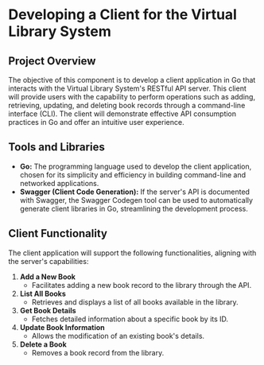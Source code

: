 # Developing a Client for the Virtual Library System

## Project Overview

The objective of this component is to develop a client application in Go that interacts with the Virtual Library System's RESTful API server. This client will provide users with the capability to perform operations such as adding, retrieving, updating, and deleting book records through a command-line interface (CLI). The client will demonstrate effective API consumption practices in Go and offer an intuitive user experience.

## Tools and Libraries

- **Go:** The programming language used to develop the client application, chosen for its simplicity and efficiency in building command-line and networked applications.
- **Swagger (Client Code Generation):** If the server's API is documented with Swagger, the Swagger Codegen tool can be used to automatically generate client libraries in Go, streamlining the development process.

## Client Functionality

The client application will support the following functionalities, aligning with the server's capabilities:

1. **Add a New Book**
   - Facilitates adding a new book record to the library through the API.
2. **List All Books**
   - Retrieves and displays a list of all books available in the library.
3. **Get Book Details**
   - Fetches detailed information about a specific book by its ID.
4. **Update Book Information**
   - Allows the modification of an existing book's details.
5. **Delete a Book**
   - Removes a book record from the library.

